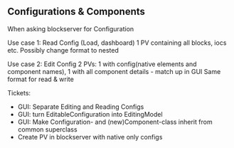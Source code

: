 ## Configurations & Components

When asking blockserver for Configuration

Use case 1:
Read Config (Load, dashboard)
1 PV containing all blocks, iocs etc.
Possibly change format to nested

Use case 2:
Edit Config
2 PVs: 1 with config(native elements and component names), 1 with all component details - match up in GUI
Same format for read & write 

Tickets:
- GUI: Separate Editing and Reading Configs
- GUI: turn EditableConfiguration into EditingModel
- GUI: Make Configuration- and (new)Component-class inherit from common superclass
- Create PV in blockserver with native only configs
